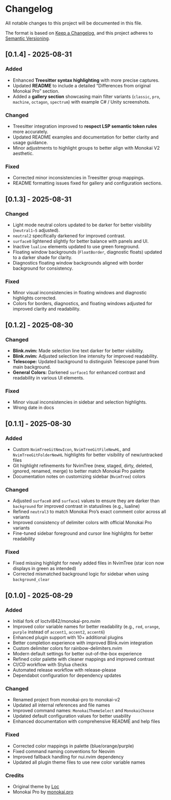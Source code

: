 # Changelog

All notable changes to this project will be documented in this file.

The format is based on [Keep a Changelog](https://keepachangelog.com/en/1.0.0/),
and this project adheres to [Semantic Versioning](https://semver.org/spec/v2.0.0.html).


## [0.1.4] - 2025-08-31

### Added
- Enhanced **Treesitter syntax highlighting** with more precise captures. 
- Updated **README** to include a detailed “Differences from original Monokai Pro” section.
- Added a **gallery section** showcasing main filter variants (`classic`, `pro`, `machine`, `octagon`, `spectrum`) with example C# / Unity screenshots.

### Changed
- Treesitter integration improved to **respect LSP semantic token rules** more accurately.
- Updated README examples and documentation for better clarity and usage guidance.
- Minor adjustments to highlight groups to better align with Monokai V2 aesthetic.

### Fixed
- Corrected minor inconsistencies in Treesitter group mappings.
- README formatting issues fixed for gallery and configuration sections.

## [0.1.3] - 2025-08-31

### Changed
- Light mode neutral colors updated to be darker for better visibility (`neutral1–5` adjusted).  
- `neutral2` specifically darkened for improved contrast.  
- `surface0` lightened slightly for better balance with panels and UI.  
- Inactive `lualine` elements updated to use green foreground.  
- Floating window backgrounds (`FloatBorder`, diagnostic floats) updated to a darker shade for clarity.  
- Diagnostics floating window backgrounds aligned with border background for consistency.  

### Fixed
- Minor visual inconsistencies in floating windows and diagnostic highlights corrected.  
- Colors for borders, diagnostics, and floating windows adjusted for improved clarity and readability.

## [0.1.2] - 2025-08-30

### Changed
- **Blink.nvim:** Made selection line text darker for better visibility.
- **Blink.nvim:** Adjusted selection line intensity for improved readability.
- **Telescope:** Updated background to distinguish Telescope panel from main background.
- **General Colors:** Darkened `surface1` for enhanced contrast and readability in various UI elements.

### Fixed
- Minor visual inconsistencies in sidebar and selection highlights.
- Wrong date in docs

## [0.1.1] - 2025-08-30

### Added
- Custom `NvimTreeGitNewIcon`, `NvimTreeGitFileNewHL`, and `NvimTreeGitFolderNewHL` highlights for better visibility of new/untracked files
- Git highlight refinements for NvimTree (new, staged, dirty, deleted, ignored, renamed, merge) to better match Monokai Pro palette
- Documentation notes on customizing sidebar (`NvimTree`) colors

### Changed
- Adjusted `surface0` and `surface1` values to ensure they are darker than `background` for improved contrast in statuslines (e.g., lualine)
- Refined `neutral3` to match Monokai Pro’s exact comment color across all variants
- Improved consistency of delimiter colors with official Monokai Pro variants
- Fine-tuned sidebar foreground and cursor line highlights for better readability

### Fixed
- Fixed missing highlight for newly added files in NvimTree (star icon now displays in green as intended)
- Corrected mismatched background logic for sidebar when using `background_clear`

## [0.1.0] - 2025-08-29

### Added
- Initial fork of loctvl842/monokai-pro.nvim
- Improved color variable names for better readability (e.g., `red`, `orange`, `purple` instead of `accent1`, `accent2`, `accent6`)
- Enhanced plugin support with 10+ additional plugins
- Better completion experience with improved Blink.nvim integration
- Custom delimiter colors for rainbow-delimiters.nvim
- Modern default settings for better out-of-the-box experience
- Refined color palette with cleaner mappings and improved contrast
- CI/CD workflow with Stylua checks
- Automated release workflow with release-please
- Dependabot configuration for dependency updates

### Changed
- Renamed project from monokai-pro to monokai-v2
- Updated all internal references and file names
- Improved command names: `MonokaiThemeSelect` and `MonokaiChoose`
- Updated default configuration values for better usability
- Enhanced documentation with comprehensive README and help files

### Fixed
- Corrected color mappings in palette (blue/orange/purple)
- Fixed command naming conventions for Neovim
- Improved fallback handling for nui.nvim dependency
- Updated all plugin theme files to use new color variable names

### Credits
- Original theme by [Loc](https://github.com/loctvl842/monokai-pro.nvim)
- Monokai Pro by [monokai.pro](https://monokai.pro/)
